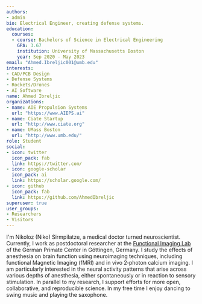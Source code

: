 ```yaml
---
authors:
- admin
bio: Electrical Engineer, creating defense systems.
education:
  courses:
  - course: Bachelors of Science in Electrical Engineering
    GPA: 3.67 
    institution: University of Massachusetts Boston
    year: Sep 2020 - May 2023
email: "Ahmed.Ibreljic001@umb.edu"
interests:
- CAD/PCB Design
- Defense Systems
- Rockets/Drones
- AI Software
name: Ahmed Ibreljic
organizations:
- name: AIE Propulsion Systems
  url: "https://www.AIEPS.ai"
- name: Ciate Startup
  url: "http://www.ciate.org"
- name: UMass Boston 
  url: "http://www.umb.edu/"
role: Student
social:
- icon: twitter
  icon_pack: fab
  link: https://twitter.com/
- icon: google-scholar
  icon_pack: ai
  link: https://scholar.google.com/
- icon: github
  icon_pack: fab
  link: https://github.com/AhmedIbreljic
superuser: true
user_groups:
- Researchers
- Visitors
---
```


I'm Nikoloz (Niko) Sirmpilatze, a medical doctor turned neuroscientist. Currently, I work as postdoctoral researcher at the [Functional Imaging Lab](https://www.dpz.eu/en/unit/functional-imaging-laboratory/about-us.html) of the German Primate Center in Göttingen, Germany. I study the effects of anesthesia on brain function using neuroimaging techniques, including functional Magnetic Imaging (fMRI) and in vivo 2‐photon calcium imaging. I am particularly interested in the neural activity patterns that arise across various depths of anesthesia, either spontaneously or in reaction to sensory stimulation. In parallel to my research, I support efforts for more open, collaborative, and reproducible science. In my free time I enjoy dancing to swing music and playing the saxophone.

